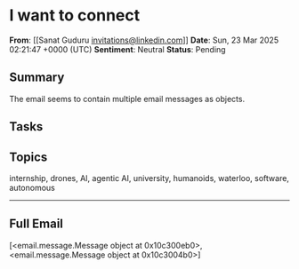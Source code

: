 # I want to connect
**From**: [[Sanat Guduru <invitations@linkedin.com>]]
**Date**: Sun, 23 Mar 2025 02:21:47 +0000 (UTC)
**Sentiment**: Neutral
**Status**: Pending

## Summary
The email seems to contain multiple email messages as objects.

## Tasks

## Topics
internship, drones, AI, agentic AI, university, humanoids, waterloo, software, autonomous

---

## Full Email
[<email.message.Message object at 0x10c300eb0>, <email.message.Message object at 0x10c3004b0>]